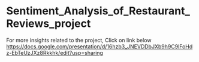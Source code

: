 # Sentiment_Analysis_of_Restaurant_Reviews_project
For more insights related to the project, Click on link below 
https://docs.google.com/presentation/d/16hzb3_JNEVDDbJXb9h9C9lFoHdz-EbTeUzJXz8Rkkhk/edit?usp=sharing  
